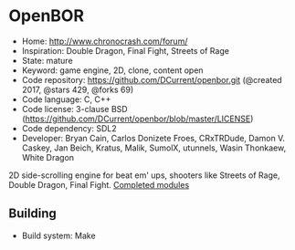 # OpenBOR

- Home: http://www.chronocrash.com/forum/
- Inspiration: Double Dragon, Final Fight, Streets of Rage
- State: mature
- Keyword: game engine, 2D, clone, content open
- Code repository: https://github.com/DCurrent/openbor.git (@created 2017, @stars 429, @forks 69)
- Code language: C, C++
- Code license: 3-clause BSD (https://github.com/DCurrent/openbor/blob/master/LICENSE)
- Code dependency: SDL2
- Developer: Bryan Cain, Carlos Donizete Froes, CRxTRDude, Damon V. Caskey, Jan Beich, Kratus, Malik, SumolX, utunnels, Wasin Thonkaew, White Dragon

2D side-scrolling engine for beat em' ups, shooters like Streets of Rage, Double Dragon, Final Fight.
[Completed modules](http://www.chronocrash.com/forum/forums/modules.18/)

## Building

- Build system: Make
